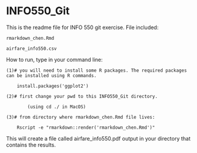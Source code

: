 # INFO550_Git
 
This is the readme file for INFO 550 git exercise.
File included:

	rmarkdown_chen.Rmd
	
	airfare_info550.csv

How to run, type in your command line:

	(1)# you will need to install some R packages. The required packages can be installed using R commands.

		install.packages('ggplot2')
		
	(2)# first change your pwd to this INFO550_Git directory.
	
	     	(using cd ./ in MacOS)
	
	(3)# from directory where rmarkdown_chen.Rmd file lives:
	
		Rscript -e "rmarkdown::render('rmarkdown_chen.Rmd')"
	
This will create a file called airfare_info550.pdf output in your directory that contains the results.
